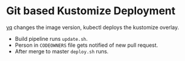 # Git based Kustomize Deployment

[yq](https://learnk8s.io/templating-yaml-with-code) changes the image version, kubectl deploys the kustomize overlay.


* Build pipeline runs `update.sh`.
* Person in `CODEOWNERS` file gets notified of new pull request.
* After merge to master `deploy.sh` runs.


